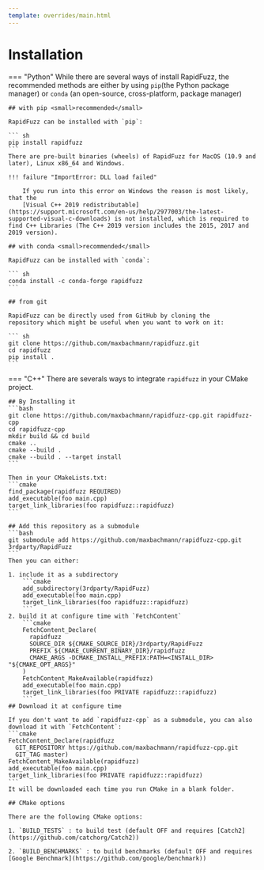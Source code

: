 ```yaml
---
template: overrides/main.html
---
```


# Installation

=== "Python"
    While there are several ways of install RapidFuzz, the recommended methods
    are either by using `pip`(the Python package manager) or
    `conda` (an open-source, cross-platform, package manager)

    ## with pip <small>recommended</small>

    RapidFuzz can be installed with `pip`:

    ``` sh
    pip install rapidfuzz
    ```
    There are pre-built binaries (wheels) of RapidFuzz for MacOS (10.9 and later), Linux x86_64 and Windows.

    !!! failure "ImportError: DLL load failed"

        If you run into this error on Windows the reason is most likely, that the
        [Visual C++ 2019 redistributable](https://support.microsoft.com/en-us/help/2977003/the-latest-supported-visual-c-downloads) is not installed, which is required to find C++ Libraries (The C++ 2019 version includes the 2015, 2017 and 2019 version).

    ## with conda <small>recommended</small>

    RapidFuzz can be installed with `conda`:

    ``` sh
    conda install -c conda-forge rapidfuzz
    ```

    ## from git

    RapidFuzz can be directly used from GitHub by cloning the
    repository which might be useful when you want to work on it:

    ``` sh
    git clone https://github.com/maxbachmann/rapidfuzz.git
    cd rapidfuzz
    pip install .
    ```

=== "C++"
    There are severals ways to integrate `rapidfuzz` in your CMake project.

    ## By Installing it
    ```bash
    git clone https://github.com/maxbachmann/rapidfuzz-cpp.git rapidfuzz-cpp
    cd rapidfuzz-cpp
    mkdir build && cd build
    cmake ..
    cmake --build .
    cmake --build . --target install
    ```

    Then in your CMakeLists.txt: 
    ```cmake
    find_package(rapidfuzz REQUIRED)
    add_executable(foo main.cpp)
    target_link_libraries(foo rapidfuzz::rapidfuzz)
    ```

    ## Add this repository as a submodule
    ```bash
    git submodule add https://github.com/maxbachmann/rapidfuzz-cpp.git 3rdparty/RapidFuzz
    ```
    Then you can either:

    1. include it as a subdirectory
        ```cmake
        add_subdirectory(3rdparty/RapidFuzz)
        add_executable(foo main.cpp)
        target_link_libraries(foo rapidfuzz::rapidfuzz)
        ```
    2. build it at configure time with `FetchContent`
        ```cmake
        FetchContent_Declare( 
          rapidfuzz
          SOURCE_DIR ${CMAKE_SOURCE_DIR}/3rdparty/RapidFuzz
          PREFIX ${CMAKE_CURRENT_BINARY_DIR}/rapidfuzz
          CMAKE_ARGS -DCMAKE_INSTALL_PREFIX:PATH=<INSTALL_DIR> "${CMAKE_OPT_ARGS}"
        )
        FetchContent_MakeAvailable(rapidfuzz)
        add_executable(foo main.cpp)
        target_link_libraries(foo PRIVATE rapidfuzz::rapidfuzz)
        ```
    ## Download it at configure time

    If you don't want to add `rapidfuzz-cpp` as a submodule, you can also download it with `FetchContent`:
    ```cmake
    FetchContent_Declare(rapidfuzz
      GIT_REPOSITORY https://github.com/maxbachmann/rapidfuzz-cpp.git
      GIT_TAG master)
    FetchContent_MakeAvailable(rapidfuzz)
    add_executable(foo main.cpp)
    target_link_libraries(foo PRIVATE rapidfuzz::rapidfuzz)
    ```
    It will be downloaded each time you run CMake in a blank folder.   

    ## CMake options

    There are the following CMake options:

    1. `BUILD_TESTS` : to build test (default OFF and requires [Catch2](https://github.com/catchorg/Catch2))

    2. `BUILD_BENCHMARKS` : to build benchmarks (default OFF and requires [Google Benchmark](https://github.com/google/benchmark))

